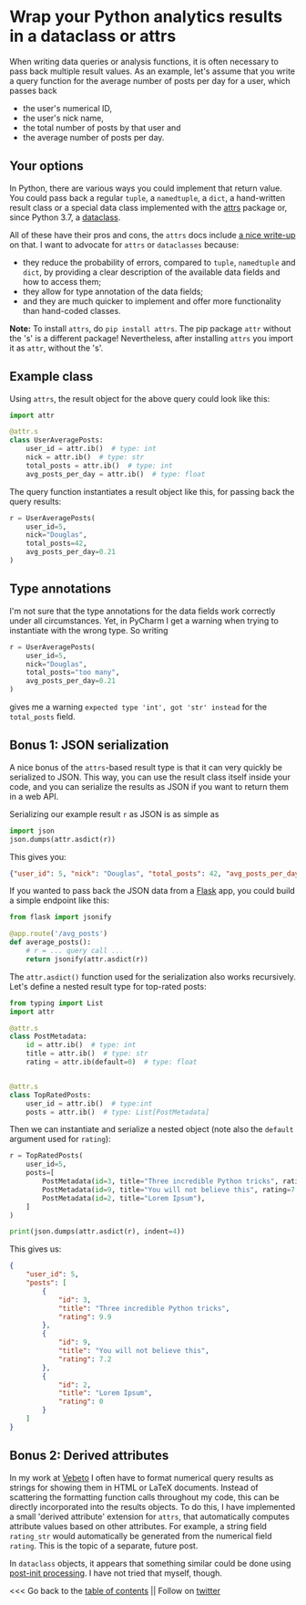 # Wrap your Python analytics results in a dataclass or attrs

When writing data queries or analysis functions, it is often necessary to pass back multiple result values.
As an example, let's assume that you write a query function for the average number of posts per day for a user, 
which passes back 

* the user's numerical ID,
* the user's nick name,
* the total number of posts by that user and
* the average number of posts per day.

## Your options

In Python, there are various ways you could implement that return value.
You could pass back a regular ``tuple``, a ``namedtuple``,  a ``dict``, a hand-written result class
or a special data class implemented with the [attrs](https://pypi.org/project/attrs/) package
or, since Python 3.7, a [dataclass](https://docs.python.org/3.7/library/dataclasses.html#dataclasses.dataclass).

All of these have their pros and cons, the ``attrs`` docs include [a nice write-up](https://www.attrs.org/en/stable/why.html) on that.
I want to advocate for ``attrs`` or ``dataclasses`` because:

* they reduce the probability of errors, compared to ``tuple``, ``namedtuple`` and ``dict``, by
  providing a clear description of the available data fields and how to access them;
* they allow for type annotation of the data fields;
* and they are much quicker to implement and offer more functionality than hand-coded classes. 

**Note:** To install ``attrs``, do ``pip install attrs``. The pip package ``attr`` without the 's' is a different package!
Nevertheless, after installing ``attrs`` you import it as ``attr``, without the 's'. 


## Example class

Using ``attrs``, the result object for the above query could look like this:

```python
import attr

@attr.s
class UserAveragePosts:
    user_id = attr.ib()  # type: int
    nick = attr.ib()  # type: str
    total_posts = attr.ib()  # type: int
    avg_posts_per_day = attr.ib()  # type: float
```

The query function instantiates a result object like this, for passing back the query results:
```python
r = UserAveragePosts(
    user_id=5,
    nick="Douglas",
    total_posts=42,
    avg_posts_per_day=0.21
)
```

## Type annotations

I'm not sure that the type annotations for the data fields work correctly under all circumstances. 
Yet, in PyCharm I get a warning when trying to instantiate with the wrong type.
So writing
```python
r = UserAveragePosts(
    user_id=5,
    nick="Douglas",
    total_posts="too many",
    avg_posts_per_day=0.21
)
```
gives me a warning ``expected type 'int', got 'str' instead`` for the ``total_posts`` field.


## Bonus 1: JSON serialization

A nice bonus of the ``attrs``-based result type is that it can very quickly be serialized to JSON.
This way, you can use the result class itself inside your code, and you can serialize the results as JSON
if you want to return them in a web API.

Serializing our example result ``r`` as JSON is as simple as
```python
import json
json.dumps(attr.asdict(r))
```

This gives you:
```json
{"user_id": 5, "nick": "Douglas", "total_posts": 42, "avg_posts_per_day": 0.21}
```

If you wanted to pass back the JSON data from a [Flask](https://flask.palletsprojects.com) app, you could build a simple endpoint like this:
```python
from flask import jsonify

@app.route('/avg_posts')
def average_posts():
    # r = ... query call ...
    return jsonify(attr.asdict(r))
```

The ``attr.asdict()`` function used for the serialization also works recursively. 
Let's define a nested result type for top-rated posts:
```python
from typing import List
import attr

@attr.s
class PostMetadata:
    id = attr.ib()  # type: int
    title = attr.ib()  # type: str
    rating = attr.ib(default=0)  # type: float


@attr.s
class TopRatedPosts:
    user_id = attr.ib()  # type:int
    posts = attr.ib()  # type: List[PostMetadata]
```

Then we can instantiate and serialize a nested object (note also the `default` argument used for ``rating``):
```python
r = TopRatedPosts(
    user_id=5,
    posts=[
        PostMetadata(id=3, title="Three incredible Python tricks", rating=9.9),
        PostMetadata(id=9, title="You will not believe this", rating=7.2),
        PostMetadata(id=2, title="Lorem Ipsum"),
    ]
)

print(json.dumps(attr.asdict(r), indent=4))
```

This gives us:
```json
{
    "user_id": 5,
    "posts": [
        {
            "id": 3,
            "title": "Three incredible Python tricks",
            "rating": 9.9
        },
        {
            "id": 9,
            "title": "You will not believe this",
            "rating": 7.2
        },
        {
            "id": 2,
            "title": "Lorem Ipsum",
            "rating": 0
        }
    ]
}
```


## Bonus 2: Derived attributes

In my work at [Vebeto](https://www.vebeto.de) I often have to format numerical query results as strings for showing them
in HTML or LaTeX documents.
Instead of scattering the formatting function calls throughout my code, this can be directly incorporated into the results objects.
To do this, I have implemented a small 'derived attribute' extension for ``attrs``, that automatically computes attribute values
based on other attributes.
For example, a string field ``rating_str`` would automatically be generated from the numerical field ``rating``.
This is the topic of a separate, future post.

In ``dataclass`` objects, it appears that something similar could be done using
[post-init processing](https://docs.python.org/3.7/library/dataclasses.html#post-init-processing).
I have not tried that myself, though.


<<< Go back to the [table of contents](../README.md) || Follow on [twitter](https://twitter.com/EberhardHansis)
